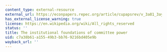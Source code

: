 ```yaml
---
content_type: external-resource
external_url: https://econpapers.repec.org/article/cupapsrev/v_3a81_3ay_3a1987_3ai_3a01_3ap_3a85-104_5f19.htm
has_external_license_warning: true
license: https://en.wikipedia.org/wiki/All_rights_reserved
status: ''
title: The institutional foundations of committee power
uid: c7a38b61-a155-49b3-bb76-9216bd405e9b
wayback_url: ''
---
```

